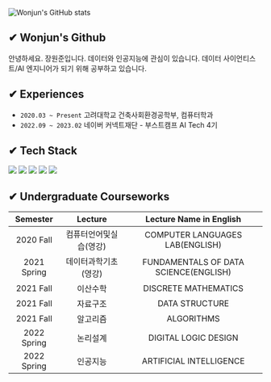 ![Wonjun's GitHub stats](https://github-readme-stats.vercel.app/api?username=jwj51720&show_icons=true&theme=vue&count_private=true)

## ✔ Wonjun's Github
안녕하세요. 장원준입니다. 
데이터와 인공지능에 관심이 있습니다.
데이터 사이언티스트/AI 엔지니어가 되기 위해 공부하고 있습니다.

## ✔ Experiences
- `2020.03 ~ Present` 고려대학교 건축사회환경공학부, 컴퓨터학과
- `2022.09 ~ 2023.02` 네이버 커넥트재단 - 부스트캠프 AI Tech 4기

## ✔ Tech Stack
<img src="https://img.shields.io/badge/Python-3776AB?style=flat&logo=Python&logoColor=white"/> <img src="https://img.shields.io/badge/PyTorch-%23EE4C2C.svg?style=flat&logo=PyTorch&logoColor=white"/> <img src="https://img.shields.io/badge/-A8B9CC?style=flat&logo=C&logoColor=white"/> <img src="https://img.shields.io/badge/JavaScript-F7DF1E?style=flat-square&logo=javascript&logoColor=black"/> <img src="https://img.shields.io/badge/Python-3776AB?style=flat-square&logo=Python&logoColor=white"/>

## ✔ Undergraduate Courseworks
|    Semester    |           Lecture          |               Lecture Name in English              |
|:--------------:|:--------------------------:|:--------------------------------------------------:|
|    2020 Fall    |   컴퓨터언어및실습(영강)   |        COMPUTER LANGUAGES LAB(ENGLISH)             |
|   2021 Spring   |    데이터과학기초(영강)    |         FUNDAMENTALS OF DATA SCIENCE(ENGLISH)      |
|    2021 Fall    |          이산수학         |                 DISCRETE MATHEMATICS               |
|    2021 Fall    |          자료구조         |                     DATA STRUCTURE                 |
|    2021 Fall    |          알고리즘         |                     ALGORITHMS                     |
|   2022 Spring   |          논리설계         |                 DIGITAL LOGIC DESIGN               |
|   2022 Spring   |          인공지능         |              ARTIFICIAL INTELLIGENCE               |


<!--
**jwj51720/jwj51720** is a ✨ _special_ ✨ repository because its `README.md` (this file) appears on your GitHub profile.

Here are some ideas to get you started:

- 🔭 I’m currently working on ...
- 🌱 I’m currently learning ...
- 👯 I’m looking to collaborate on ...
- 🤔 I’m looking for help with ...
- 💬 Ask me about ...
- 📫 How to reach me: ...
- 😄 Pronouns: ...
- ⚡ Fun fact: ...
-->
